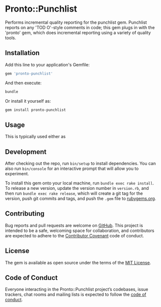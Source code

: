 # Pronto::Punchlist

Performs incremental quality reporting for the punchlist gem.
Punchlist reports on any 'TOD O'-style comments in code; this gem plugs
in with the 'pronto' gem, which does incremental reporting using a
variety of quality tools.

## Installation

Add this line to your application's Gemfile:

```ruby
gem 'pronto-punchlist'
```

And then execute:

```sh
bundle
```

Or install it yourself as:

```sh
gem install pronto-punchlist
```

## Usage

This is typically used either as

## Development

After checking out the repo, run `bin/setup` to install
dependencies. You can also run `bin/console` for an interactive prompt
that will allow you to experiment.

To install this gem onto your local machine, run `bundle exec rake
install`. To release a new version, update the version number in
`version.rb`, and then run `bundle exec rake release`, which will
create a git tag for the version, push git commits and tags, and push
the `.gem` file to [rubygems.org](https://rubygems.org).

## Contributing

Bug reports and pull requests are welcome on
[GitHub](https://github.com/apiology/pronto-punchlist). This project
is intended to be a safe, welcoming space for collaboration, and
contributors are expected to adhere to the
[Contributor Covenant](http://contributor-covenant.org) code of conduct.

## License

The gem is available as open source under the terms of the
[MIT License](https://opensource.org/licenses/MIT).

## Code of Conduct

Everyone interacting in the Pronto::Punchlist project’s codebases,
issue trackers, chat rooms and mailing lists is expected to follow the
[code of conduct](https://github.com/[USERNAME]/pronto-punchlist/blob/master/CODE_OF_CONDUCT.md).
